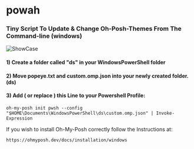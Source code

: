 # powah
### Tiny Script To Update & Change Oh-Posh-Themes From The Command-line (windows)


![![ShowCase]()](https://www.youtube.com/watch?v=5ucCfKmu-2s)

#### 1) Create a folder called "ds" in your WindowsPowerShell folder
#### 2) Move popeye.txt and custom.omp.json into your newly created folder. (ds)
#### 3) Add ( or replace ) this Line to your Powershell Profile: 
```
oh-my-posh init pwsh --config "$HOME\Documents\WindowsPowerShell\ds\custom.omp.json" | Invoke-Expression
```


If you wish to install Oh-My-Posh correctly follow the Instructions at:
```
https://ohmyposh.dev/docs/installation/windows
```
